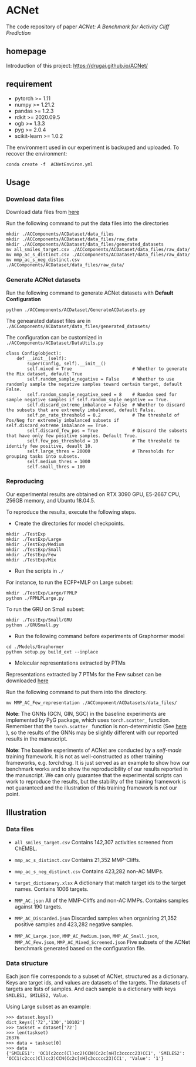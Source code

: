 # ACNet

The code repository of paper *ACNet: A Benchmark for Activity Cliff Prediction*


## homepage
Introduction of this project: https://drugai.github.io/ACNet/


## requirement
- pytorch >= 1.11
- numpy >= 1.21.2
- pandas >= 1.2.3
- rdkit >= 2020.09.5
- ogb >= 1.3.3
- pyg >= 2.0.4
- scikit-learn >= 1.0.2

The environment used in our experiment is backuped and uploaded. 
To recover the environment:

`conda create -f  ACNetEnviron.yml`

## Usage 
### Download data files
Download data files from [here](https://drive.google.com/drive/folders/1JogBAg9AI0pUxY44w9_g8RHboLf7V5q7?usp=sharing)

Run the following command to put the data files into the directories

```
mkdir ./ACComponents/ACDataset/data_files
mkdir ./ACComponents/ACDataset/data_files/raw_data
mkdir ./ACComponents/ACDataset/data_files/generated_datasets
mv all_smiles_target.csv ./ACComponents/ACDataset/data_files/raw_data/
mv mmp_ac_s_distinct.csv ./ACComponents/ACDataset/data_files/raw_data/
mv mmp_ac_s_neg_distinct.csv ./ACComponents/ACDataset/data_files/raw_data/
```

### Generate ACNet datasets

Run the following command to generate ACNet datasets with **Default Configuration**

```
python ./ACComponents/ACDataset/GenerateACDatasets.py
```

The genearated dataset files are in `./ACComponents/ACDataset/data_files/generated_datasets/`

The configuration can be customized in `./ACComponents/ACDataset/DataUtils.py`


```
class Config(object):
    def __init__(self):
        super(Config, self).__init__()
        self.mixed = True                       # Whether to generate the Mix dataset, default True
        self.random_sample_negative = False     # Whether to use randomly sample the negative samples toward certain target, default False.
        self.random_sample_negative_seed = 8    # Random seed for sample negative samples if self.random_saple_negative == True.
        self.discard_extreme_imbalance = False  # Whether to discard the subsets that are extremely imbalanced, default False.
        self.pn_rate_threshold = 0.2            # The threshold of Pos/Neg for extremely imbalanced subsets if self.discard_extreme_imbalance == True.
        self.discard_few_pos = True             # Discard the subsets that have only few positive samples. Default True.
        self.few_pos_threshold = 10             # The threshold to identify few positive, deault 10.
        self.large_thres = 20000                # Thresholds for grouping tasks into subsets.
        self.medium_thres = 1000
        self.small_thres = 100
```

### Reproducing

Our experimental results are obtained on RTX 3090 GPU, E5-2667 CPU, 256GB memory, and Ubuntu 18.04.5.

To reproduce the results, execute the following steps.



- Create the directories for model checkpoints.

```
mkdir ./TestExp
mkdir ./TestExp/Large
mkdir ./TestExp/Medium
mkdir ./TestExp/Small
mkdir ./TestExp/Few
mkdir ./TestExp/Mix
```

- Run the scripts in `./`

For instance, to run the ECFP+MLP on Large subset:

```
mkdir ./TestExp/Large/FPMLP
python ./FPMLPLarge.py
```

To run the GRU on Small subset:

```
mkdir ./TestExp/Small/GRU
python ./GRUSmall.py
```

- Run the following command before experiments of Graphormer model

```
cd ./Models/Graphormer
python setup.py build_ext --inplace
```

- Molecular representations extracted by PTMs

Representations extracted by 7 PTMs for the Few subset can be downloaded [here](https://drive.google.com/drive/folders/1JogBAg9AI0pUxY44w9_g8RHboLf7V5q7?usp=sharing)

Run the following command to put them into the directory.

```
mv MMP_AC_Few_representation ./ACComponent/ACDatasets/data_files/
```


**Note**:
The GNNs (GCN, GIN, SGC) in the baseline experiments are implemented by PyG package, which uses `torch.scatter_` function.
Remember that the `torch.scatter_` function is non-deterministic (See [here](https://pytorch.org/docs/stable/generated/torch.Tensor.scatter_.html#torch.Tensor.scatter_) ), so the results of the GNNs may be slightly different with our reported results in the manuscript.


**Note**:
The baseline experiments of ACNet are conducted by a *self-made* training framework.
It is not as well-constructed as other training frameworks, e.g. *torchdrug*.
It is just served as an example to show how our benchmark works and to show the reproducibility of our results reported in the manuscript.
We can only guarantee that the experimental scripts can work to reproduce the results, but the stability of the training framework is not guaranteed and the illustration of this training framework is not our point.




## Illustration
### Data files

- `all_smiles_target.csv`
Contains 142,307 activities screened from ChEMBL.

- `mmp_ac_s_distinct.csv`
Contains 21,352 MMP-Cliffs.

- `mmp_ac_s_neg_distinct.csv`
Contains 423,282 non-AC MMPs.

- `target_dictionary.xlsx`
A dictionary that match target ids to the target names. Contains 1006 targets.

- `MMP_AC.json`
All of the MMP-Cliffs and non-AC MMPs. Contains samples against 190 targets.

- `MMP_AC_Discarded.json`
Discarded samples when organizing 21,352 positive samples and 423,282 negative samples.

- `MMP_AC_Large.json`, `MMP_AC_Medium.json`, `MMP_AC_Small.json`, `MMP_AC_Few.json`, `MMP_AC_Mixed_Screened.json`
Five subsets of the ACNet benchmark generated based on the configuration file.


### Data structure
Each json file corresponds to a subset of ACNet, structured as a dictionary.
Keys are target ids, and values are datasets of the targets.
The datasets of targets are lists of samples.
And each sample is a dictionary with keys `SMILES1, SMILES2, Value`.

Using Large subset as an example:

```
>>> dataset.keys()
dict_keys(['72','130','10102']
>>> taskset = dataset['72']
>>> len(taskset)
26376
>>> data = taskset[0]
>>> data
{'SMILES1': 'OC1(c2ccc(Cl)cc2)CCN(Cc2c[nH]c3ccccc23)CC1', 'SMILES2': 'OCC1(c2ccc(Cl)cc2)CCN(Cc2c[nH]c3ccccc23)CC1', 'Value': '1'}
```

